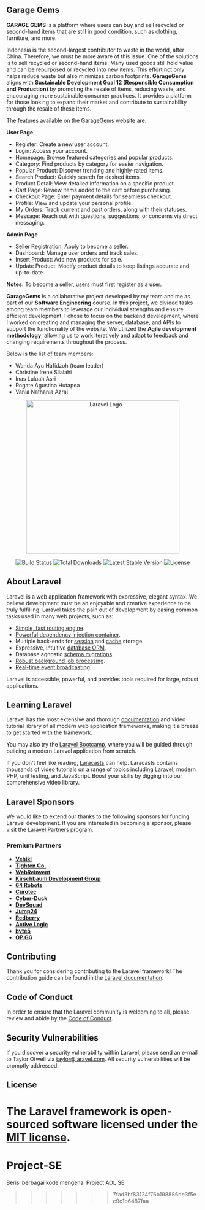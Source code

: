 ## Garage Gems

**GARAGE GEMS** is a platform where users can buy and sell recycled or second-hand items that are still in good condition, such as clothing, furniture, and more.

Indonesia is the second-largest contributor to waste in the world, after China. Therefore, we must be more aware of this issue. One of the solutions is to sell recycled or second-hand items.
Many used goods still hold value and can be repurposed or recycled into new items. This effort not only helps reduce waste but also minimizes carbon footprints.
**GarageGems** aligns with **Sustainable Development Goal 12 (Responsible Consumption and Production)** by promoting the resale of items, reducing waste, and encouraging more sustainable consumer practices. It provides a platform for those looking to expand their market and contribute to sustainability through the resale of these items.

The features available on the GarageGems website are:

**User Page**
- Register: Create a new user account.
- Login: Access your account.
- Homepage: Browse featured categories and popular products.
- Category: Find products by category for easier navigation.
- Popular Product: Discover trending and highly-rated items.
- Search Product: Quickly search for desired items.
- Product Detail: View detailed information on a specific product.
- Cart Page: Review items added to the cart before purchasing.
- Checkout Page: Enter payment details for seamless checkout.
- Profile: View and update your personal profile.
- My Orders: Track current and past orders, along with their statuses.
- Message: Reach out with questions, suggestions, or concerns via direct messaging.

**Admin Page**
- Seller Registration: Apply to become a seller.
- Dashboard: Manage user orders and track sales.
- Insert Product: Add new products for sale.
- Update Product: Modify product details to keep listings accurate and up-to-date.

**Notes:** To become a seller, users must first register as a user.

**GarageGems** is a collaborative project developed by my team and me as part of our **Software Engineering** course.  In this project, we divided tasks among team members to leverage our individual strengths and ensure efficient development. I chose to focus on the backend development, where I worked on creating and managing the server, database, and APIs to support the functionality of the website. We utilized the **Agile development methodology**, allowing us to work iteratively and adapt to feedback and changing requirements throughout the process. 

Below is the list of team members:
- Wanda Ayu Hafidzoh (team leader)
- Christine Irene Silalahi
- Inas Luluah Asri
- Rogate Agustina Hutapea
- Vania Nathania Azrai

  

<p align="center"><a href="https://laravel.com" target="_blank"><img src="https://raw.githubusercontent.com/laravel/art/master/logo-lockup/5%20SVG/2%20CMYK/1%20Full%20Color/laravel-logolockup-cmyk-red.svg" width="400" alt="Laravel Logo"></a></p>

<p align="center">
<a href="https://github.com/laravel/framework/actions"><img src="https://github.com/laravel/framework/workflows/tests/badge.svg" alt="Build Status"></a>
<a href="https://packagist.org/packages/laravel/framework"><img src="https://img.shields.io/packagist/dt/laravel/framework" alt="Total Downloads"></a>
<a href="https://packagist.org/packages/laravel/framework"><img src="https://img.shields.io/packagist/v/laravel/framework" alt="Latest Stable Version"></a>
<a href="https://packagist.org/packages/laravel/framework"><img src="https://img.shields.io/packagist/l/laravel/framework" alt="License"></a>
</p>

## About Laravel

Laravel is a web application framework with expressive, elegant syntax. We believe development must be an enjoyable and creative experience to be truly fulfilling. Laravel takes the pain out of development by easing common tasks used in many web projects, such as:

- [Simple, fast routing engine](https://laravel.com/docs/routing).
- [Powerful dependency injection container](https://laravel.com/docs/container).
- Multiple back-ends for [session](https://laravel.com/docs/session) and [cache](https://laravel.com/docs/cache) storage.
- Expressive, intuitive [database ORM](https://laravel.com/docs/eloquent).
- Database agnostic [schema migrations](https://laravel.com/docs/migrations).
- [Robust background job processing](https://laravel.com/docs/queues).
- [Real-time event broadcasting](https://laravel.com/docs/broadcasting).

Laravel is accessible, powerful, and provides tools required for large, robust applications.

## Learning Laravel

Laravel has the most extensive and thorough [documentation](https://laravel.com/docs) and video tutorial library of all modern web application frameworks, making it a breeze to get started with the framework.

You may also try the [Laravel Bootcamp](https://bootcamp.laravel.com), where you will be guided through building a modern Laravel application from scratch.

If you don't feel like reading, [Laracasts](https://laracasts.com) can help. Laracasts contains thousands of video tutorials on a range of topics including Laravel, modern PHP, unit testing, and JavaScript. Boost your skills by digging into our comprehensive video library.

## Laravel Sponsors

We would like to extend our thanks to the following sponsors for funding Laravel development. If you are interested in becoming a sponsor, please visit the [Laravel Partners program](https://partners.laravel.com).

### Premium Partners

- **[Vehikl](https://vehikl.com/)**
- **[Tighten Co.](https://tighten.co)**
- **[WebReinvent](https://webreinvent.com/)**
- **[Kirschbaum Development Group](https://kirschbaumdevelopment.com)**
- **[64 Robots](https://64robots.com)**
- **[Curotec](https://www.curotec.com/services/technologies/laravel/)**
- **[Cyber-Duck](https://cyber-duck.co.uk)**
- **[DevSquad](https://devsquad.com/hire-laravel-developers)**
- **[Jump24](https://jump24.co.uk)**
- **[Redberry](https://redberry.international/laravel/)**
- **[Active Logic](https://activelogic.com)**
- **[byte5](https://byte5.de)**
- **[OP.GG](https://op.gg)**

## Contributing

Thank you for considering contributing to the Laravel framework! The contribution guide can be found in the [Laravel documentation](https://laravel.com/docs/contributions).

## Code of Conduct

In order to ensure that the Laravel community is welcoming to all, please review and abide by the [Code of Conduct](https://laravel.com/docs/contributions#code-of-conduct).

## Security Vulnerabilities

If you discover a security vulnerability within Laravel, please send an e-mail to Taylor Otwell via [taylor@laravel.com](mailto:taylor@laravel.com). All security vulnerabilities will be promptly addressed.

## License

The Laravel framework is open-sourced software licensed under the [MIT license](https://opensource.org/licenses/MIT).
=======
# Project-SE
Berisi berbagai kode mengenai Project AOL SE
>>>>>>> 7fad3bf83124f76b198886de3f5ec9c1b6487faa
